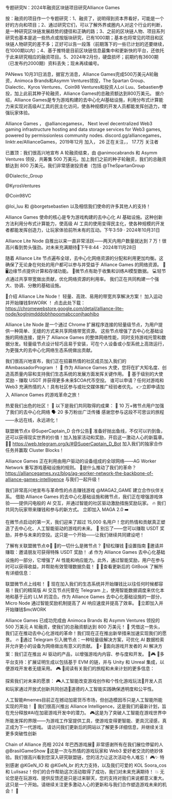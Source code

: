 专题研究N：2024年融资区块链项目研究Alliance Games


按：融资的项目作一个专题研究：1、融资了，说明得到资本界看好，可能是一个好的方向和项目；2、通过研究它们，可以了解外界或圈内人对这个行业的判断，是一种研究区块链发展趋势的捷径和正确的路；3、之前的区块链人物、项目系列研究也基本是追一些热点或按版块研究，已有1000期；基本也将常见的项目和区块链人物研究的差不多；正好可以告一段落（前期落下的一些已计划的还要继续，在1000期以内）；4、基于推特是目前区块链信息最集中和更新快的平台，还依托于此来研究相应的融资项目。5、2024年2月份，硬盘损坏；前期约有3600期（已发布约2000期）资料丢失；现未再续编号。


PANews 10月31日消息，据官方消息，Alliance Games完成500万美元A轮融资，Animoca Brands和Asymm Ventures领投，The Spartan Group、Dialectic、Kyros Ventures、Coin98 Ventures和投资人Loi Luu、Sebastien参投，加上此前其种子轮融资，Alliance Games的总融资额达到800万美元。
据介绍，Alliance Games是专为游戏构建的去中心化AI基础设施，利用分布式计算能力来实现对高级AI工具的民主化访问，使各种规模的开发人员都能发挥创造力，增强玩家体验。


Alliance Games
，
@alliancegamesx，
Next level decentralized Web3 gaming infrastructure hosting and data storage services for Web3 games, powered by permissionless community nodes.
discord.gg/alliancegames，linktr.ee/AllianceGames，2019年12月 加入，
26 正在关注，，
17.7万 关注者


已置顶：我们很高兴地宣布 A 轮融资结束，由
@animocabrands
和 Asymm Ventures 领投，共筹集 500 万美元。加上我们之前的种子轮融资，我们的总融资额达到 800 万美元。我们非常感谢投资者（包括
@TheSpartanGroup
 
@Dialectic_Group
  
@KyrosVentures
  
@Coin98VC
  
@loi_luu
和
@borgetsebastien
以及相信我们使命的许多其他人的支持！

Alliance Games 使命的核心是专为游戏构建的去中心化 AI 基础设施。这种创新方法利用分布式计算能力，使高级 AI 工具的使用变得民主化，使各种规模的开发者都能发挥创造力，让玩家体验前所未有的互动。下午3:59 · 2024年10月31日


Alliance Lite Node 自推出以来一直非常活跃——两天内用户数量就达到 7 万！很高兴看到势头强劲。对未来充满期待🚀下午8:44 · 2024年11月28日

随着 Alliance Lite 节点遍布全球，去中心化网络资源的分配和利用更加均衡。这确保了无论身在何处的用户都可以参与并受益于 Alliance Games 的网络资源。 🛜
🖥️边缘节点提供计算和存储功能。
📱微节点有助于收集和训练AI模型数据。
💻轻节点通过共享带宽做出贡献，优化网络资源的利用率。
我们正在共同构建一个强大、协调、分散的基础设施。

🚀介绍 Alliance Lite Node！
轻量、高效、易用的带宽共享解决方案！
加入运动并开始赚钱$ltWORK ！
点击此处下载： https://chromewebstore.google.com/detail/alliance-lite-node/koglnjmdddobhhpoomabcconjhaphjbo

Alliance Lite Node 是一个通过 Chrome 扩展程序连接的轻量级节点，为用户提供一种简单、无缝的方式来共享网络带宽资源。
这些节点增强了去中心化基础设施的网络连接，提升了 Alliance Games 的整体网络性能，同时支持游戏托管和数据分发。轻量级节点设计轻巧且易于安装，可在个人设备或小型系统上高效运行，为更强大的去中心化网络生态系统做出贡献。

我们很高兴地宣布，我们正在招募热情的社区成员加入我们的#AmbassadorProgram ！ 📣
作为 Alliance Games 大使，您将在扩大知名度、创造高质量内容和支持我们生态系统的发展方面发挥关键作用。 🙌
基于级别的大使奖励 - 赚取 USDT 并获得更多未来$COA代币空投。
谁可以申请？任何对游戏和 Web3 充满热情的人！具有社区参与或社交媒体推广经验者优先。
👉立即申请加入 Alliance Games 的游戏革命之旅！

热爱我们出色的社区！ 💙
以下是我们共同取得的成果：
📱 10 万+微节点用户加强了我们的去中心化网络
🗣️ 20 多万粉丝广泛传播
感谢您参与这段不可思议的旅程——永远在线，永远进化！

联盟微节点x 
@SuperCaptain_D
合作公告🌊
准备好抛出鱼线，不仅可以钓到鱼，还可以获得现实世界的价值！加入独家活动和奖励，开启这一激动人心的新篇章。 🎣🌟
https://web.telegram.org/k/#@SuperCaptain_D_Bot
加入我们的独家合作任务并赢取 Cluster Blocks！ 

Alliance Games 正在利用由用户驱动的设备组成的全球网络——AG Worker Network 重写游戏基础设施的规则。
🚀是什么推动了我们的革命？
https://alliancegames.xyz/blog/ag-worker-network-the-backbone-of-alliance-games-intelligence
与我们一起升级！

我们非常高兴地宣布与革命性的点击赚钱游戏
@MAGA2_GAME
建立合作伙伴关系。
借助 Alliance Games 的去中心化基础设施和微节点，我们正在增强游戏体验——提供闪电般的 AI 交互，并通过智能的社区驱动激励措施奖励玩家。 🔥
我们共同为玩家带来赚钱和参与的新方式。
立即加入 MAGA 2.0 ➡️

在微节点启动的第一天，我们迎来了超过 15,000 名用户！您的热情和贡献真正塑造了去中心化、人工智能驱动的游戏的未来。 🙌
别忘了——您可以赚取 USDT 奖励，并参与未来的空投。这只是一个开始——让我们继续共同建设吧！ 

了解有关联盟微节点⚙️📲
🔹的一切什么是微节点？
🔹轻松赚钱
🔹设置指南
🔹邀请并赚取：邀请朋友可获得特殊 USDT 奖励！ 💰
作为 Alliance Games 去中心化基础设施的一部分，它增强了 AI 性能和响应能力。此外，通过智能奖励，用户在参与时可以获得收益，并帮助有效管理数据负载！ 🤖
🔗查看更新后的 GitBook 了解所有详细信息：

联盟微节点上线啦！ 🚀
现在加入我们的生态系统并开始赚钱比以往任何时候都容易！我们的精简版 AI 交互节点托管在 Telegram 上，使用智能数据调度来优化本地和基于云的 LLM 的混合。作为 Alliance Games 去中心化基础设施的一部分，Micro Node 通过智能奖励机制提高了 AI 响应速度并提高了效率。 🌟立即加入并开始赚钱$mcWORK 

Alliance Games 已成功完成由 Animoca Brands 和 Asymm Ventures 领投的 500 万美元 A 轮融资，使我们的总融资额达到 800 万美元！ 🙌
凭借这一势头，我们正在推动去中心化游戏的革命！我们现在正在推出新举措来加速实现我们的愿景。 🔥
🔹通过 Telegram 引入微节点：一种轻量级解决方案，可优化 AI 数据检索并允许更小的设备为网络做出有意义的贡献。 📱⚡
 🔹面向游戏开发者的 AI 解决方案：我们正在推出 AI 驱动的产品，以增强游戏内内容、参与度和开发。 🤖🎮
 🔹多平台支持：扩展证明生成以包括基于 EVM 的链，并与 Unity 和 Unreal 集成，以便游戏开发者无缝采用。 🎮
🔗阅读有关我们的旅程和未来计划的更多信息：

探索我们对未来的愿景： 🎮人工智能改变游戏创作和个性化游戏玩法🤝开发人员和玩家通过开放式创新共同创造🔐道德的人工智能实践确保透明度和公平性。

人工智能#memes目前正在撼动加密货币市场，但创造模因币只是人工智能所能实现的开始！ 💪
我们很高兴推出 Alliance Intelligence，这是我们的最新计划，旨在充分释放#AI在加密游戏开发中的潜力。 🎮这是为了突破人工智能在游戏世界中所能发挥的界限——为游戏工作室提供工具，使游戏变得更智能、更具沉浸感，真正成为下一代游戏。
请访问我们更新后的网站以了解更多详细信息，并继续关注更多突破性创新

Chain of Alliance 亮相 2024 年巴西游戏展🌟
非常感谢所有在我们展位停留的人
@BrasilGameShow
 🙌这是一次与热情的游戏玩家和 Web3 爱好者交流的绝妙体验。我们很高兴看到您深入研究联盟链，您的活力让这次活动令人难忘！ 🎮✨
特别感谢
@KGeN_IO
和
@KGeN_br
的大力支持，以及我们可爱的 KOL Soora_cos 和 Lulisasz！你们的合作帮助这次活动取得了成功，我们对未来充满期待！ 💥
无论您是在玩游戏、提供反馈还是只是过来聊天，您的支持对我们来说都意义重大。这只是一个开始。请继续关注更多激动人心的更新和与我们合作塑造游戏未来的机会！ 🚀